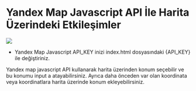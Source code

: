 # Yandex Map Javascript API İle Harita Üzerindeki Etkileşimler

<img src="https://media.giphy.com/media/hVlWv6InVicc2q3ras/giphy.gif" />

- Yandex Map Javascript API_KEY inizi index.html dosyasındaki {API_KEY} ile değiştiriniz.

Yandex map javascript API kullanarak harita üzerinden konum seçebilir ve bu konumu input a atayabilirsiniz.
Ayrıca daha önceden var olan koordinata veya koordinatlara harita üzerinde konum ekleyebilirsiniz.

